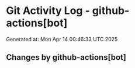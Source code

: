 # Git Activity Log - github-actions[bot]
Generated at: Mon Apr 14 00:46:33 UTC 2025
## Changes by github-actions[bot]
```diff
```

